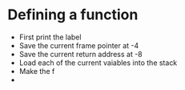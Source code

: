 # Defining a function
- First print the label
- Save the current frame pointer at -4
- Save the current return address at -8
- Load each of the current vaiables into the stack
- Make the f
- 